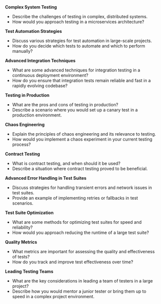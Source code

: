 **Complex System Testing**
 - Describe the challenges of testing in complex, distributed systems.
 - How would you approach testing in a microservices architecture?

**Test Automation Strategies**
 - Discuss various strategies for test automation in large-scale projects.
 - How do you decide which tests to automate and which to perform manually?

**Advanced Integration Techniques**
 - What are some advanced techniques for integration testing in a continuous deployment environment?
 - How do you ensure that integration tests remain reliable and fast in a rapidly evolving codebase?

**Testing in Production**
 - What are the pros and cons of testing in production?
 - Describe a scenario where you would set up a canary test in a production environment.

**Chaos Engineering**
 - Explain the principles of chaos engineering and its relevance to testing.
 - How would you implement a chaos experiment in your current testing process?

**Contract Testing**
 - What is contract testing, and when should it be used?
 - Describe a situation where contract testing proved to be beneficial.

**Advanced Error Handling in Test Suites**
 - Discuss strategies for handling transient errors and network issues in test suites.
 - Provide an example of implementing retries or fallbacks in test scenarios.

**Test Suite Optimization**
 - What are some methods for optimizing test suites for speed and reliability?
 - How would you approach reducing the runtime of a large test suite?

**Quality Metrics**
 - What metrics are important for assessing the quality and effectiveness of tests?
 - How do you track and improve test effectiveness over time?

**Leading Testing Teams**
 - What are the key considerations in leading a team of testers in a large project?
 - Describe how you would mentor a junior tester or bring them up to speed in a complex project environment.